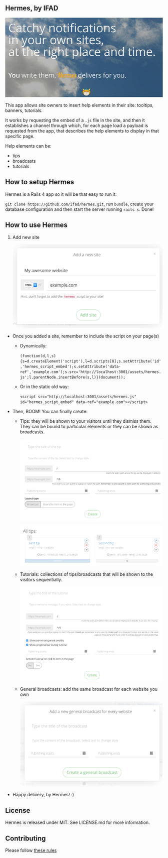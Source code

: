 Hermes, by IFAD
------

![hermes](https://raw.githubusercontent.com/ifad/hermes/master/screenshots/hermes.png)

This app allows site owners to insert help elements in their site: tooltips,
banners, tutorials.

It works by requesting the embed of a `.js` file in the site, and then it
establishes a channel through which, for each page load a payload
is requested from the app, that describes the help elements to display in
that specific page.

Help elements can be:

* tips
* broadcasts
* tutorials

## How to setup Hermes

Hermes is a Rails 4 app so it will be that easy to run it:

`git clone https://github.com/ifad/hermes.git`, run `bundle`, create your database configuration and then start the server running `rails s`. Done!

## How to use Hermes

1. Add new site

	![add new site](https://raw.githubusercontent.com/ifad/hermes/master/screenshots/add_site.png)

* Once you added a site, remember to include the script on your page(s)
  * Dynamically:
  
  	`
      (function(d,l,s){s=d.createElement('script'),l=d.scripts[0];s.setAttribute('id','hermes_script_embed');s.setAttribute('data-ref','example.com');s.src='http://localhost:3001/assets/hermes.js';l.parentNode.insertBefore(s,l)}(document));
    `
    
  * Or in the static old way:
  
    `<script src="http://localhost:3001/assets/hermes.js" id="hermes_script_embed" data-ref="example.com"></script>`


* Then, BOOM! You can finally create:

  * Tips: they will be shown to your visitors until they dismiss them. They can be bound to particular elements or they can be shown as broadcasts.
  
    ![add new tip](https://raw.githubusercontent.com/ifad/hermes/master/screenshots/add_tip.png)
    
    ![all tips](https://raw.githubusercontent.com/ifad/hermes/master/screenshots/all_tips.png)
  * Tutorials: collections of tips/broadcasts that will be shown to the visitors sequentially.
  
    ![add new tutorial](https://raw.githubusercontent.com/ifad/hermes/master/screenshots/add_tutorial.png)
    
  * General broadcasts: add the same broadcast for each website you own
  
    ![add new general broadcast](https://raw.githubusercontent.com/ifad/hermes/master/screenshots/add_general_broadcast.png)

* Happy delivery, by Hermes! :)


## License

Hermes is released under MIT. See LICENSE.md for more information.

## Contributing

Please follow [these rules](https://guides.github.com/activities/contributing-to-open-source/)
